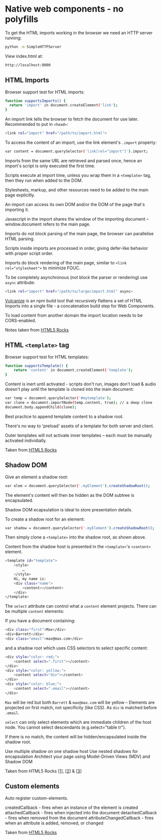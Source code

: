 # Native web components - no polyfills

To get the HTML imports working in the browser we need an HTTP server running:
```sh
python -m SimpleHTTPServer
```

View index.html at:
```sh
http://localhost:8000
```





## HTML Imports

Browser support test for HTML imports:
```sh
function supportsImports() {
  return 'import' in document.createElement('link');
}
```

An import link tells the browser to fetch the document for use later. Recommended to put in `<head>`:
```sh
<link rel="import" href="/path/to/import.html">
```

To access the content of an import, use the link element's `.import` property:
```sh
var content = document.querySelector('link[rel="import"]').import;
```

Imports from the same URL are retrieved and parsed once, hence an import's script is only executed the first time.

Scripts execute at import time, unless you wrap them in a `<template>` tag, then they run when added to the DOM.

Stylesheets, markup, and other resources need to be added to the main page explicitly. 

An import can access its own DOM and/or the DOM of the page that's importing it.

Javascript in the import shares the window of the importing document – window.document refers to the main page.

Imports do not block parsing of the main page, the browser can parallelise HTML parsing.

Scripts inside imports are processed in order, giving defer-like behavior with proper script order.

Imports do block rendering of the main page, similar to `<link rel="stylesheet">` to minimize FOUC.

To be completely asynchronous (not block the parser or rendering) use `async` attribute:
```sh
<link rel="import" href="/path/to/large/import.html" async>
```

[Vulcanize](https://github.com/Polymer/vulcanize) is an npm build tool that recursively flattens a set of HTML Imports into a single file - a concatenation build step for Web Components.

To load content from another domain the import location needs to be CORS-enabled.

Notes taken from [HTML5 Rocks](http://www.html5rocks.com/en/tutorials/webcomponents/imports/)







## HTML `<template>` tag

Browser support test for HTML templates:
```sh
function supportsTemplate() {
	return 'content' in document.createElement('template');
}
```

Content is inert until activated - scripts don't run, images don't load & audio doesn't play until the template is cloned into the main document:
```sh
var temp = document.querySelector('#mytemplate');
var clone = document.importNode(temp.content, true); // a deep clone
document.body.appendChild(clone);
```

Best practice to append template content to a shadow root.

There's no way to 'preload' assets of a template for both server and client.

Outer templates will not activate inner templates – each must be manually activated individially.

Taken from [HTML5 Rocks](http://www.html5rocks.com/en/tutorials/webcomponents/template/)







## Shadow DOM
Give an element a shadow root:
```sh
var elem = document.querySelector('.myElement').createShadowRoot();
```
The element's content will then be hidden as the DOM subtree is encapsulated.

Shadow DOM ecapsulation is ideal to store presentation details.

To create a shadow root for an element:

```sh
var shadow = document.querySelector('.myElement').createShadowRoot();
```
Then simply clone a `<template>` into the shadow root, as shown above.

Content from the shadow host is presented in the `<template>`'s `<content>` element.

```sh
<template id="template">
	<style>
		…
	</style>
	Hi, my name is: 
	<div class="name">
		<content></content>
	</div>
</template>
```

The `select` attribute can control what a `content` element projects. There can be multiple `content` elements:

If you have a document containing:
```sh
<div class="first">Max</div>
<div>Barrett</div>
<div class="email">max@max.com</div>
```

and a shadow root which uses CSS selectors to select specific content:
```sh
<div style="color: red;">
	<content select=".first"></content>
</div>
<div style="color: yellow;">
	<content select="div"></content>
</div>
<div style="color: blue;">
	<content select=".email"></content>
</div>
```
`Max` will be red but both `Barrett` & `max@max.com` will be yellow – Elements are projected on first match, not specificity (like CSS). As `div` is matched before `.email`.

`select` can only select elements which are immediate children of the host node. You cannot select descendants (e.g.select="table tr").

If there is no match, the content will be hidden/encapsulated inside the shadow root.


Use multiple shadow on one shadow host
Use nested shadows for encapsulation
Architect your page using Model-Driven Views (MDV) and Shadow DOM



Taken from HTML5 Rocks [[1](http://www.html5rocks.com/en/tutorials/webcomponents/shadowdom/)], [[2](http://www.html5rocks.com/en/tutorials/webcomponents/shadowdom-201/)] & [[3](http://www.html5rocks.com/en/tutorials/webcomponents/shadowdom-301/)]









## Custom elements

Auto register custom-elements.

createdCallback - fires when an instance of the element is created
attachedCallback - fires when injected into the document
detachedCallback - fires when removed from the document
attributeChangedCallback - fires when an attribute is added, removed, or changed

Taken from [HTML5 Rocks](http://www.html5rocks.com/en/tutorials/webcomponents/customelements/)

